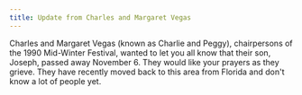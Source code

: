 ```yaml
---
title: Update from Charles and Margaret Vegas
---
```

Charles and Margaret Vegas (known as Charlie and Peggy), chairpersons of the 1990 Mid-Winter Festival, wanted to let you all know that their son, Joseph, passed away November 6.  They would like your prayers as they grieve.  They have recently moved back to this area from Florida and don't know a lot of people yet.

